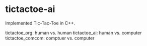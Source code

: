 # tictactoe-ai
Implemented Tic-Tac-Toe in C++.

tictactoe_org: human vs. human
tictactoe_ai: human vs. computer
tictactoe_comcom: comptuer vs. computer
